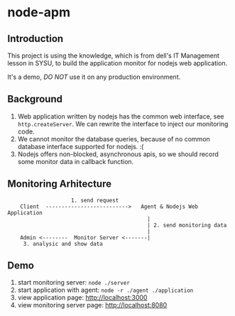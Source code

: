 # node-apm

## Introduction

This project is using the knowledge, which is from dell's IT Management lesson in SYSU, to build the application monitor for nodejs web application.

It's a demo, *DO NOT* use it on any production environment.

## Background

1. Web application written by nodejs has the common web interface, see `http.createServer`. We can rewrite the interface to inject our monitoring code.
2. We cannot monitor the database queries, because of no common database interface supported for nodejs. :(
3. Nodejs offers non-blocked, asynchronous apis, so we should record some monitor data in callback function.

## Monitoring Arhitecture

```
                    1. send request
    Client  -------------------------->   Agent & Nodejs Web Application
                                            |
                                            | 2. send monitoring data
                                            |
    Admin <--------  Monitor Server <-------|
     3. analysic and show data
```

## Demo

1. start monitoring server: `node ./server`
2. start application with agent: `node -r ./agent ./application`
3. view application page: [http://localhost:3000](http://localhost:3000)
4. view monitoring server page: [http://localhost:8080](http://localhost:8080)
